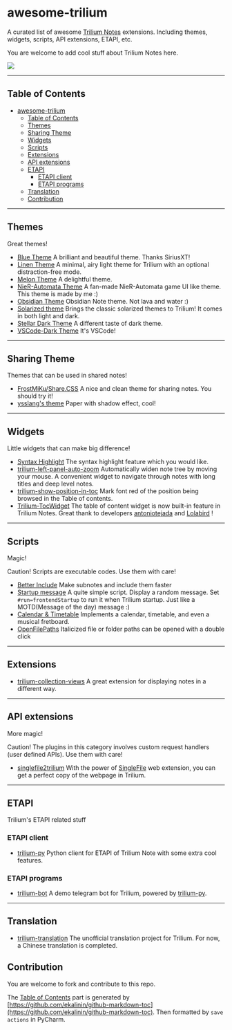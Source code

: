 # awesome-trilium

A curated list of awesome [Trilium Notes](https://github.com/zadam/trilium) extensions. Including themes, widgets,
scripts, API extensions, ETAPI, etc.

You are welcome to add cool stuff about Trilium Notes here.

<a href="https://github.com/Nriver"><img align="center" src="https://moe-counter--nriver1.repl.co/get/@Nriver_awesome-trilium"></a><br>

--------------------

## Table of Contents

<!--ts-->

* [awesome-trilium](#awesome-trilium)
    * [Table of Contents](#table-of-contents)
    * [Themes](#themes)
    * [Sharing Theme](#sharing-theme)
    * [Widgets](#widgets)
    * [Scripts](#scripts)
    * [Extensions](#extensions)
    * [API extensions](#api-extensions)
    * [ETAPI](#etapi)
        * [ETAPI client](#etapi-client)
        * [ETAPI programs](#etapi-programs)
    * [Translation](#translation)
    * [Contribution](#contribution)

<!--te-->

---

## Themes

Great themes!

* [Blue Theme](https://github.com/SiriusXT/trilium-theme-blue) A brilliant and beautiful theme. Thanks SiriusXT!
* [Linen Theme](https://github.com/mondayrobot/trilium-linen-theme) A minimal, airy light theme for Trilium with an
  optional distraction-free mode.
* [Melon Theme](https://github.com/raphwriter/trilium-theme-melon) A delightful theme.
* [NieR-Automata Theme](https://github.com/Nriver/NieR-Automata-Trilium-Theme) A fan-made NieR-Automata game UI like
  theme. This theme is made by me :)
* [Obsidian Theme](https://github.com/greengeek/trilium-obsidian-theme) Obsidian Note theme. Not lava and water :)
* [Solarized theme](https://github.com/WKSu/trilium-solarized-theme) Brings the classic solarized themes to Trilium! It
  comes in both light and dark.
* [Stellar Dark Theme](https://github.com/Lolabird/stellar-dark-theme-trilium) A different taste of dark theme.
* [VSCode-Dark Theme](https://github.com/greengeek/trilium-vscode-dark-theme) It's VSCode!

---

## Sharing Theme

Themes that can be used in shared notes!

* [FrostMiKu/Share.CSS](https://github.com/FrostMiKu/Share.CSS) A nice and clean theme for sharing notes. You should
  try it!
* [ysslang's theme](https://github.com/zadam/trilium/discussions/2681) Paper with shadow effect, cool!

---

## Widgets

Little widgets that can make big difference!

* [Syntax Highlight](https://github.com/antoniotejada/Trilium-SyntaxHighlightWidget) The syntax highlight feature which
  you would like.
* [trilium-left-panel-auto-zoom](https://github.com/SiriusXT/trilium-left-panel-auto-zoom) Automatically widen note tree
  by moving your mouse. A convenient widget to navigate through notes with long titles and deep level notes.
* [trilium-show-position-in-toc](https://github.com/SiriusXT/trilium-show-position-in-toc) Mark font red of the position
  being browsed in the Table of contents.
* [Trilium-TocWidget](https://github.com/Lolabird/Trilium-TocWidget) The table of content widget is now built-in feature
  in Trilium Notes. Great thank to developers [antoniotejada](https://github.com/antoniotejada/Trilium-TocWidget)
  and [Lolabird](https://github.com/Lolabird/Trilium-TocWidget) !

---

## Scripts

Magic!

Caution! Scripts are executable codes. Use them with care!
* [Better Include](https://github.com/salmund/trilium_better_include) Make subnotes and include them faster
* [Startup message](https://github.com/Nriver/trilium-translation/blob/main/demo-cn/示例笔记%20-%20请不要删除/Trilium%20扩展/Trilium%20脚本%20script/startup%20启动项/startup%20message%20启动信息.js)
  A quite simple script. Display a random message. Set `#run=frontendStartup` to run it when Trilium startup. Just like
  a MOTD(Message of the day) message :)
* [Calendar & Timetable](https://github.com/Mangiola/trilium-scripts) Implements a calendar, timetable, and even a musical fretboard.
* [OpenFilePaths](https://gist.github.com/laundmo/de1f386fac9f9e797fd77022d63967c9) Italicized file or folder paths can be opened with a double click

---

## Extensions

* [trilium-collection-views](https://github.com/mabeyj/trilium-collection-views) A great extension for displaying notes
  in a different way.

---

## API extensions

More magic!

Caution! The plugins in this category involves custom request handlers (user defined APIs). Use them with care!

* [singlefile2trilium](https://github.com/nil0x42/singlefile2trilium) With the power
  of [SingleFile](https://github.com/gildas-lormeau/SingleFile) web extension, you can get a perfect copy
  of the webpage in Trilium.

---

## ETAPI

Trilium's ETAPI related stuff

### ETAPI client

* [trilium-py](https://github.com/Nriver/trilium-py) Python client for ETAPI of Trilium Note with some extra cool
  features.

### ETAPI programs

* [trilium-bot](https://github.com/Nriver/trilium-bot) A demo telegram bot for Trilium, powered
  by [trilium-py](https://github.com/Nriver/trilium-py).

---

## Translation

* [trilium-translation](https://github.com/Nriver/trilium-translation) The unofficial translation project for Trilium.
  For now, a Chinese translation is completed.

## Contribution

You are welcome to fork and contribute to this repo.

The [Table of Contents](#table-of-contents) part is generated
by [https://github.com/ekalinin/github-markdown-toc](https://github.com/ekalinin/github-markdown-toc). Then formatted
by `save actions` in PyCharm.
